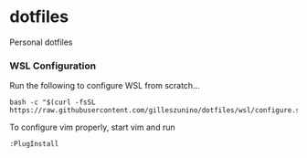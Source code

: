 # dotfiles
Personal dotfiles

### WSL Configuration
Run the following to configure WSL from scratch...
```
bash -c "$(curl -fsSL https://raw.githubusercontent.com/gilleszunino/dotfiles/wsl/configure.sh)"
```

To configure vim properly, start vim and run
```
:PlugInstall
```